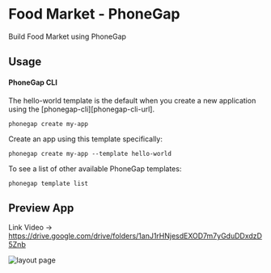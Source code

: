 # Food Market - PhoneGap
  Build Food Market using PhoneGap

## Usage

#### PhoneGap CLI

The hello-world template is the default when you create a new application using the [phonegap-cli][phonegap-cli-url].

    phonegap create my-app

Create an app using this template specifically:

    phonegap create my-app --template hello-world

To see a list of other available PhoneGap templates:

    phonegap template list


## Preview App

Link Video -> https://drive.google.com/drive/folders/1anJ1rHNjesdEXOD7m7yGduDDxdzD5Znb

![layout page](https://user-images.githubusercontent.com/25526244/177035699-0f9df0a8-d9a5-47a3-9a72-4c481a540688.png)
